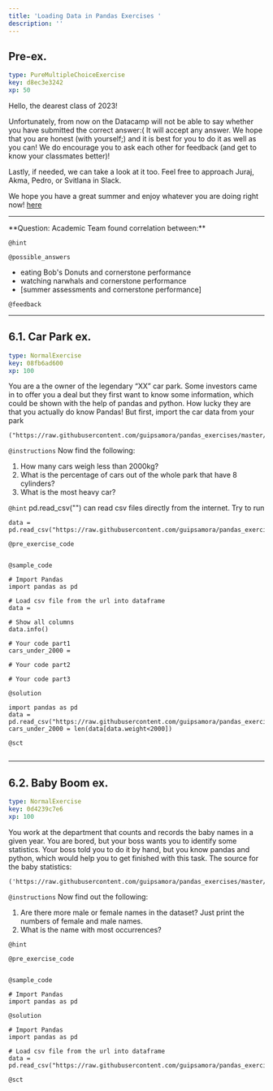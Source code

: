 ```yaml
---
title: 'Loading Data in Pandas Exercises '
description: ''
---
```


## Pre-ex.

```yaml
type: PureMultipleChoiceExercise
key: d8ec3e3242
xp: 50
```

Hello, the dearest class of 2023!

Unfortunately, from now on the Datacamp will not be able to say whether you have submitted the correct answer:( It will accept any answer. We hope that you are honest (with yourself;) and it is best for you to do it as well as you can!
We do encourage you to ask each other for feedback (and get to know your classmates better)!

Lastly, if needed, we can take a look at it too. Feel free to approach Juraj, Akma, Pedro, or Svitlana in Slack.

We hope you have a great summer and enjoy whatever you are doing right now!  [here](https://drive.google.com/drive/u/0/folders/0ABSyXGLltNH9Uk9PVA)

<hr />
**Question: Academic Team found correlation between:**

`@hint`


`@possible_answers`
- eating Bob's Donuts and cornerstone performance
- watching narwhals and cornerstone performance
- [summer assessments and cornerstone performance]

`@feedback`


---

## 6.1. Car Park ex.

```yaml
type: NormalExercise
key: 08fb6ad600
xp: 100
```

You are a the owner of the legendary “XX” car park. Some investors came in to offer you a deal but they first want to know some information, which could be shown with the help of pandas and python. How lucky they are that you actually do know Pandas! But first, import the car data from your park 
```
("https://raw.githubusercontent.com/guipsamora/pandas_exercises/master/05_Merge/Auto_MPG/cars2.csv").
```

`@instructions`
Now find the following:
1. How many cars weigh less than 2000kg?
2. What is the percentage of cars out of the whole park that have 8 cylinders?
3. What is the most heavy car?

`@hint`
pd.read_csv("") can read csv files directly from the internet. 
Try to run
```
data = pd.read_csv("https://raw.githubusercontent.com/guipsamora/pandas_exercises/master/05_Merge/Auto_MPG/cars2.csv")
```

`@pre_exercise_code`
```{python}

```

`@sample_code`
```{python}
# Import Pandas
import pandas as pd

# Load csv file from the url into dataframe
data = 

# Show all columns
data.info()

# Your code part1
cars_under_2000 = 

# Your code part2

# Your code part3
```

`@solution`
```{python}
import pandas as pd
data = pd.read_csv("https://raw.githubusercontent.com/guipsamora/pandas_exercises/master/05_Merge/Auto_MPG/cars2.csv")
cars_under_2000 = len(data[data.weight<2000])
```

`@sct`
```{python}

```

---

## 6.2. Baby Boom ex.

```yaml
type: NormalExercise
key: 0d4239c7e6
xp: 100
```

You work at the department that counts and records the baby names in a given year. You are bored, but your boss wants you to identify some statistics. Your boss told you to do it by hand, but you know pandas and python, which would help you to get finished with this task. The source for the baby statistics: 
```
('https://raw.githubusercontent.com/guipsamora/pandas_exercises/master/06_Stats/US_Baby_Names/US_Baby_Names_right.csv').
```

`@instructions`
Now find out the following: 

1. Are there more male or female names in the dataset? Just print the numbers of female and male names. 
2. What is the name with most occurrences?

`@hint`


`@pre_exercise_code`
```{python}

```

`@sample_code`
```{python}
# Import Pandas
import pandas as pd

```

`@solution`
```{python}
# Import Pandas
import pandas as pd

# Load csv file from the url into dataframe
data = pd.read_csv("https://raw.githubusercontent.com/guipsamora/pandas_exercises/master/06_Stats/US_Baby_Names/US_Baby_Names_right.csv")
```

`@sct`
```{python}

```
